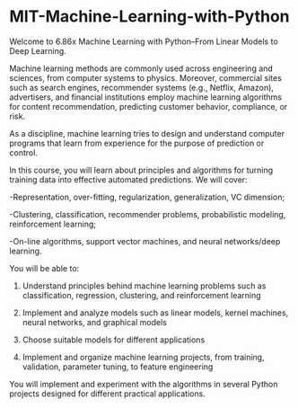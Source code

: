 # MIT-Machine-Learning-with-Python

Welcome to 6.86x Machine Learning with Python–From Linear Models to Deep Learning.

Machine learning methods are commonly used across engineering and sciences, from computer systems to physics. Moreover, commercial sites such as search engines, recommender systems (e.g., Netflix, Amazon), advertisers, and financial institutions employ machine learning algorithms for content recommendation, predicting customer behavior, compliance, or risk.

As a discipline, machine learning tries to design and understand computer programs that learn from experience for the purpose of prediction or control.

In this course, you will learn about principles and algorithms for turning training data into effective automated predictions. We will cover:

-Representation, over-fitting, regularization, generalization, VC dimension;

-Clustering, classification, recommender problems, probabilistic modeling, reinforcement learning;

-On-line algorithms, support vector machines, and neural networks/deep learning.

You will be able to:

1. Understand principles behind machine learning problems such as classification, regression, clustering, and reinforcement learning

2. Implement and analyze models such as linear models, kernel machines, neural networks, and graphical models

3. Choose suitable models for different applications

4. Implement and organize machine learning projects, from training, validation, parameter tuning, to feature engineering

You will implement and experiment with the algorithms in several Python projects designed for different practical applications.
